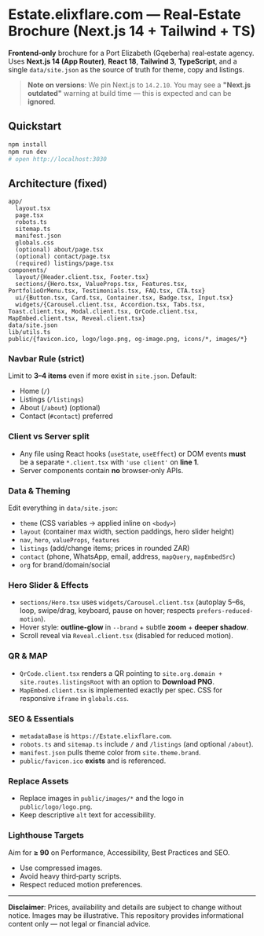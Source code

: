 # Estate.elixflare.com — Real‑Estate Brochure (Next.js 14 + Tailwind + TS)

**Frontend‑only** brochure for a Port Elizabeth (Gqeberha) real‑estate agency. Uses **Next.js 14 (App Router)**, **React 18**, **Tailwind 3**, **TypeScript**, and a single `data/site.json` as the source of truth for theme, copy and listings.

> **Note on versions**: We pin Next.js to `14.2.10`. You may see a **"Next.js outdated"** warning at build time — this is expected and can be **ignored**.

## Quickstart
```bash
npm install
npm run dev
# open http://localhost:3030
```

## Architecture (fixed)
```
app/
  layout.tsx
  page.tsx
  robots.ts
  sitemap.ts
  manifest.json
  globals.css
  (optional) about/page.tsx
  (optional) contact/page.tsx
  (required) listings/page.tsx
components/
  layout/{Header.client.tsx, Footer.tsx}
  sections/{Hero.tsx, ValueProps.tsx, Features.tsx, PortfolioOrMenu.tsx, Testimonials.tsx, FAQ.tsx, CTA.tsx}
  ui/{Button.tsx, Card.tsx, Container.tsx, Badge.tsx, Input.tsx}
  widgets/{Carousel.client.tsx, Accordion.tsx, Tabs.tsx, Toast.client.tsx, Modal.client.tsx, QrCode.client.tsx, MapEmbed.client.tsx, Reveal.client.tsx}
data/site.json
lib/utils.ts
public/{favicon.ico, logo/logo.png, og-image.png, icons/*, images/*}
```

### Navbar Rule (strict)
Limit to **3–4 items** even if more exist in `site.json`. Default:
- Home (`/`)
- Listings (`/listings`)
- About (`/about`) (optional)
- Contact (`#contact`) preferred

### Client vs Server split
- Any file using React hooks (`useState`, `useEffect`) or DOM events **must** be a separate `*.client.tsx` with `'use client'` on **line 1**.
- Server components contain **no** browser‑only APIs.

### Data & Theming
Edit everything in `data/site.json`:
- `theme` (CSS variables -> applied inline on `<body>`)
- `layout` (container max width, section paddings, hero slider height)
- `nav`, `hero`, `valueProps`, `features`
- `listings` (add/change items; prices in rounded ZAR)
- `contact` (phone, WhatsApp, email, address, `mapQuery`, `mapEmbedSrc`)
- `org` for brand/domain/social

### Hero Slider & Effects
- `sections/Hero.tsx` uses `widgets/Carousel.client.tsx` (autoplay 5–6s, loop, swipe/drag, keyboard, pause on hover; respects `prefers-reduced-motion`).
- Hover style: **outline‑glow** in `--brand` + subtle **zoom** + **deeper shadow**.
- Scroll reveal via `Reveal.client.tsx` (disabled for reduced motion).

### QR & MAP
- `QrCode.client.tsx` renders a QR pointing to `site.org.domain + site.routes.listingsRoot` with an option to **Download PNG**.
- `MapEmbed.client.tsx` is implemented exactly per spec. CSS for responsive `iframe` in `globals.css`.

### SEO & Essentials
- `metadataBase` is `https://Estate.elixflare.com`.
- `robots.ts` and `sitemap.ts` include `/` and `/listings` (and optional `/about`).
- `manifest.json` pulls theme color from `site.theme.brand`.
- `public/favicon.ico` **exists** and is referenced.

### Replace Assets
- Replace images in `public/images/*` and the logo in `public/logo/logo.png`.
- Keep descriptive `alt` text for accessibility.

### Lighthouse Targets
Aim for **≥ 90** on Performance, Accessibility, Best Practices and SEO.
- Use compressed images.
- Avoid heavy third‑party scripts.
- Respect reduced motion preferences.

---

**Disclaimer**: Prices, availability and details are subject to change without notice. Images may be illustrative. This repository provides informational content only — not legal or financial advice.